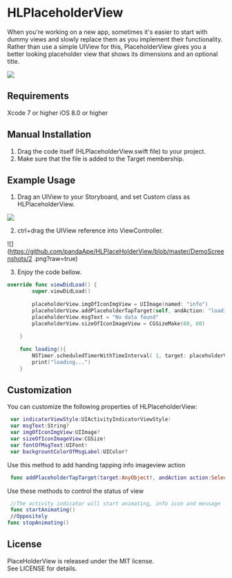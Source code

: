 # HLPlaceholderView

When you're working on a new app, sometimes it's easier to start with dummy views and slowly replace them as you implement their functionality. Rather than use a simple UIView for this, PlaceholderView gives you a better looking placeholder view that shows its dimensions and an optional title.

![](https://github.com/pandaApe/HLPlaceHolderView/blob/master/DemoScreenshots/3.gif?raw=true)

## Requirements

Xcode 7 or higher
iOS 8.0 or higher

## Manual Installation
1. Drag the code itself (HLPlaceholderView.swift file) to your project. 
2. Make sure that the file is added to the Target membership.

## Example Usage
1. Drag an UIView to your Storyboard, and set Custom class as HLPlaceholderView.

![](https://github.com/pandaApe/HLPlaceHolderView/blob/master/DemoScreenshots/1.png?raw=true)

2. ctrl+drag the UIView reference into ViewController.

![](https://github.com/pandaApe/HLPlaceHolderView/blob/master/DemoScreenshots/2 .png?raw=true)

3. Enjoy the code bellow.

```Swift
override func viewDidLoad() {
        super.viewDidLoad()
    
        placeholderView.imgOfIconImgView = UIImage(named: "info")
        placeholderView.addPlaceholderTapTarget(self, andAction: "loading")
        placeholderView.msgText = "No data found"
        placeholderView.sizeOfIconImageView = CGSizeMake(60, 60)
        
    }
    
    func loading(){
        NSTimer.scheduledTimerWithTimeInterval( 1, target: placeholderView, selector: "stopAnimating", userInfo: nil, repeats: false)
        print("loading...")
    }
```

## Customization

You can customize the following properties of HLPlaceholderView:
``` swift
 var indicatorViewStyle:UIActivityIndicatorViewStyle!
 var msgText:String?
 var imgOfIconImgView:UIImage?
 var sizeOfIconImageView:CGSize!
 var fontOfMsgText:UIFont!
 var backgrountColorOfMsgLabel:UIColor?
```

Use this method to add handing tapping info imageview action
```swift
 func addPlaceholderTapTarget(target:AnyObject!, andAction action:Selector)
```

Use these methods to control the status of view
```swift
 //The activity indicator will start animating, info icon and message label will be hiden
 func startAnimating()
 //Oppositely
func stopAnimating()
```

## License
PlaceHolderView is released under the MIT license.  
See LICENSE for details.
